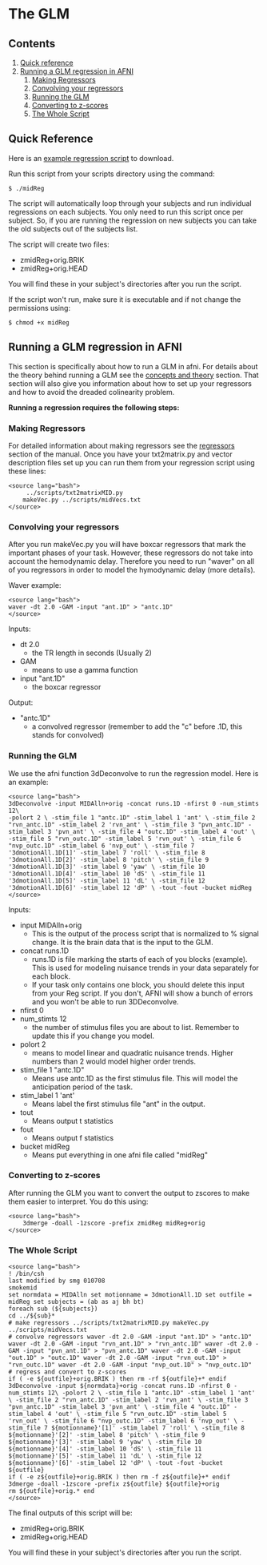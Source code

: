 # The GLM

## Contents
  1. [Quick reference](#quick-reference)
  2. [Running a GLM regression in AFNI](#running)
      1. [Making Regressors](#making-regressors)
      2. [Convolving your regressors](#convolving)
      3. [Running the GLM](#running-the-glm)
      4. [Converting to z-scores](#converting)
      5. [The Whole Script](#the-whole-script)
      
<a name='quick-reference'></a>
## Quick Reference
Here is an [example regression script]() to download.

Run this script from your scripts directory using the command:
```
$ ./midReg
```
The script will automatically loop through your subjects and run individual regressions on each subjects. You only need to run this script once per subject. So, if you are running the regression on new subjects you can take the old subjects out of the subjects list.

The script will create two files:
  - zmidReg+orig.BRIK
  - zmidReg+orig.HEAD
  
You will find these in your subject's directories after you run the script.

If the script won't run, make sure it is executable and if not change the permissions using:
```
$ chmod +x midReg
```

<a name='running'></a>
## Running a GLM regression in AFNI
This section is specifically about how to run a GLM in afni. For details about the theory behind running a GLM see the [concepts and theory](background.md) section. That section will also give you information about how to set up your regressors and how to avoid the dreaded colinearity problem.

__Running a regression requires the following steps:__

<a name='making-regressors'></a>
### Making Regressors
For detailed information about making regressors see the [regressors](making-regressors.md) section of the manual. Once you have your txt2matrix.py and vector description files set up you can run them from your regression script using these lines:
```
<source lang="bash">
     ../scripts/txt2matrixMID.py
    makeVec.py ../scripts/midVecs.txt
</source>
```

<a name='convolving'></a>
### Convolving your regressors
After you run makeVec.py you will have boxcar regressors that mark the important phases of your task. However, these regressors do not take into account the hemodynamic delay. Therefore you need to run "waver" on all of you regressors in order to model the hymodynamic delay (more details).

Waver example:
```
<source lang="bash">
waver -dt 2.0 -GAM -input "ant.1D" > "antc.1D"
</source>
```
Inputs:
  - dt 2.0
    - the TR length in seconds (Usually 2)
  - GAM
    - means to use a gamma function
  - input "ant.1D"
    - the boxcar regressor
    
Output:
  - "antc.1D"
    - a convolved regressor (remember to add the "c" before .1D, this stands for convolved)
   
<a name='running-the-glm'></a>
### Running the GLM
We use the afni function 3dDeconvolve to run the regression model. Here is an example:
```
<source lang="bash">
3dDeconvolve -input MIDAlln+orig -concat runs.1D -nfirst 0 -num_stimts 12\
-polort 2 \ -stim_file 1 "antc.1D" -stim_label 1 'ant' \ -stim_file 2 "rvn_antc.1D" -stim_label 2 'rvn_ant' \ -stim_file 3 "pvn_antc.1D" -stim_label 3 'pvn_ant' \ -stim_file 4 "outc.1D" -stim_label 4 'out' \ -stim_file 5 "rvn_outc.1D" -stim_label 5 'rvn_out' \ -stim_file 6 "nvp_outc.1D" -stim_label 6 'nvp_out' \ -stim_file 7 '3dmotionAll.1D[1]' -stim_label 7 'roll' \ -stim_file 8 '3dmotionAll.1D[2]' -stim_label 8 'pitch' \ -stim_file 9 '3dmotionAll.1D[3]' -stim_label 9 'yaw' \ -stim_file 10 '3dmotionAll.1D[4]' -stim_label 10 'dS' \ -stim_file 11 '3dmotionAll.1D[5]' -stim_label 11 'dL' \ -stim_file 12 '3dmotionAll.1D[6]' -stim_label 12 'dP' \ -tout -fout -bucket midReg </source>
```
Inputs:
  - input MIDAlln+orig
    - This is the output of the process script that is normalized to % signal change. It is the brain data that is the input to the GLM.
  - concat runs.1D
    - runs.1D is file marking the starts of each of you blocks (example). This is used for modeling nuisance trends in your data separately for each block.
    - If your task only contains one block, you should delete this input from your Reg script. If you don't, AFNI will show a bunch of errors and you won't be able to run 3DDeconvolve.
  - nfirst 0
  - num_stimts 12
    - the number of stimulus files you are about to list. Remember to update this if you change you model.
  - polort 2
    - means to model linear and quadratic nuisance trends. Higher numbers than 2 would model higher order trends.
  - stim_file 1 "antc.1D"
    - Means use antc.1D as the first stimulus file. This will model the anticipation period of the task.
  - stim_label 1 'ant'
    - Means label the first stimulus file "ant" in the output.
  - tout
    - Means output t statistics
  - fout
    - Means output f statistics
  - bucket midReg
    - Means put everything in one afni file called "midReg"

<a name='converting'></a>
### Converting to z-scores
After running the GLM you want to convert the output to zscores to make them easier to interpret. You do this using:
```
<source lang="bash">
    3dmerge -doall -1zscore -prefix zmidReg midReg+orig
</source>
```

<a name='the-whole-script'></a>
### The Whole Script
```
<source lang="bash">
! /bin/csh
last modified by smg 010708
smokemid
set normdata = MIDAlln set motionname = 3dmotionAll.1D set outfile = midReg set subjects = (ab as aj bh bt)
foreach sub (${subjects})
cd ../${sub}*
# make regressors ../scripts/txt2matrixMID.py makeVec.py ../scripts/midVecs.txt
# convolve regressors waver -dt 2.0 -GAM -input "ant.1D" > "antc.1D" waver -dt 2.0 -GAM -input "rvn_ant.1D" > "rvn_antc.1D" waver -dt 2.0 -GAM -input "pvn_ant.1D" > "pvn_antc.1D" waver -dt 2.0 -GAM -input "out.1D" > "outc.1D" waver -dt 2.0 -GAM -input "rvn_out.1D" > "rvn_outc.1D" waver -dt 2.0 -GAM -input "nvp_out.1D" > "nvp_outc.1D"
# regress and convert to z-scores
if ( -e ${outfile}+orig.BRIK ) then rm -rf ${outfile}+* endif
3dDeconvolve -input ${normdata}+orig -concat runs.1D -nfirst 0 -num_stimts 12\ -polort 2 \ -stim_file 1 "antc.1D" -stim_label 1 'ant' \ -stim_file 2 "rvn_antc.1D" -stim_label 2 'rvn_ant' \ -stim_file 3 "pvn_antc.1D" -stim_label 3 'pvn_ant' \ -stim_file 4 "outc.1D" -stim_label 4 'out' \ -stim_file 5 "rvn_outc.1D" -stim_label 5 'rvn_out' \ -stim_file 6 "nvp_outc.1D" -stim_label 6 'nvp_out' \ -stim_file 7 ${motionname}'[1]' -stim_label 7 'roll' \ -stim_file 8 ${motionname}'[2]' -stim_label 8 'pitch' \ -stim_file 9 ${motionname}'[3]' -stim_label 9 'yaw' \ -stim_file 10 ${motionname}'[4]' -stim_label 10 'dS' \ -stim_file 11 ${motionname}'[5]' -stim_label 11 'dL' \ -stim_file 12 ${motionname}'[6]' -stim_label 12 'dP' \ -tout -fout -bucket ${outfile}
if ( -e z${outfile}+orig.BRIK ) then rm -f z${outfile}+* endif
3dmerge -doall -1zscore -prefix z${outfile} ${outfile}+orig
rm ${outfile}+orig.* end
</source>
```
The final outputs of this script will be:
  - zmidReg+orig.BRIK
  - zmidReg+orig.HEAD
  
You will find these in your subject's directories after you run the script.
